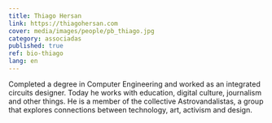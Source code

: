```yaml
---
title: Thiago Hersan
link: https://thiagohersan.com
cover: media/images/people/pb_thiago.jpg
category: associadas
published: true
ref: bio-thiago
lang: en
---
```

Completed a degree in Computer Engineering and worked as an integrated circuits designer. Today he works with education, digital culture, journalism and other things. He is a member of the collective Astrovandalistas, a group that explores connections between technology, art, activism and design.
